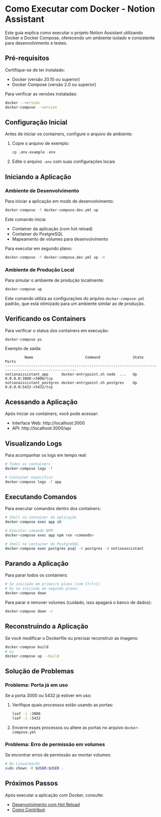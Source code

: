 # Como Executar com Docker -  Notion Assistant

Este guia explica como executar o projeto  Notion Assistant utilizando Docker e Docker Compose, oferecendo um ambiente isolado e consistente para desenvolvimento e testes.

## Pré-requisitos

Certifique-se de ter instalado:
- Docker (versão 20.10 ou superior)
- Docker Compose (versão 2.0 ou superior)

Para verificar as versões instaladas:
```bash
docker --version
docker-compose --version
```

## Configuração Inicial

Antes de iniciar os containers, configure o arquivo de ambiente:

1. Copie o arquivo de exemplo:
   ```bash
   cp .env.example .env
   ```

2. Edite o arquivo `.env` com suas configurações locais

## Iniciando a Aplicação

### Ambiente de Desenvolvimento

Para iniciar a aplicação em modo de desenvolvimento:

```bash
docker-compose -f docker-compose.dev.yml up
```

Este comando inicia:
- Container da aplicação (com hot reload)
- Container do PostgreSQL
- Mapeamento de volumes para desenvolvimento

Para executar em segundo plano:
```bash
docker-compose -f docker-compose.dev.yml up -d
```

### Ambiente de Produção Local

Para simular o ambiente de produção localmente:

```bash
docker-compose up
```

Este comando utiliza as configurações do arquivo `docker-compose.yml` padrão, que está otimizado para um ambiente similar ao de produção.

## Verificando os Containers

Para verificar o status dos containers em execução:

```bash
docker-compose ps
```

Exemplo de saída:
```
         Name                        Command               State                  Ports                
-------------------------------------------------------------------------------------------------------
notionaissistant_app      docker-entrypoint.sh node  ...   Up      0.0.0.0:3000->3000/tcp              
notionaissistant_postgres docker-entrypoint.sh postgres    Up      0.0.0.0:5432->5432/tcp
```

## Acessando a Aplicação

Após iniciar os containers, você pode acessar:

- Interface Web: http://localhost:3000
- API: http://localhost:3000/api

## Visualizando Logs

Para acompanhar os logs em tempo real:

```bash
# Todos os containers
docker-compose logs -f

# Container específico
docker-compose logs -f app
```

## Executando Comandos

Para executar comandos dentro dos containers:

```bash
# Shell no container da aplicação
docker-compose exec app sh

# Executar comando NPM
docker-compose exec app npm run <comando>

# Shell no container do PostgreSQL
docker-compose exec postgres psql -U postgres -d notionassistant
```

## Parando a Aplicação

Para parar todos os containers:

```bash
# Se iniciado em primeiro plano (com Ctrl+C)
# Ou se iniciado em segundo plano:
docker-compose down
```

Para parar e remover volumes (cuidado, isso apagará o banco de dados):

```bash
docker-compose down -v
```

## Reconstruindo a Aplicação

Se você modificar o Dockerfile ou precisar reconstruir as imagens:

```bash
docker-compose build
# ou
docker-compose up --build
```

## Solução de Problemas

### Problema: Porta já em uso

Se a porta 3000 ou 5432 já estiver em uso:

1. Verifique quais processos estão usando as portas:
   ```bash
   lsof -i :3000
   lsof -i :5432
   ```

2. Encerre esses processos ou altere as portas no arquivo `docker-compose.yml`

### Problema: Erro de permissão em volumes

Se encontrar erros de permissão ao montar volumes:

```bash
# No Linux/macOS
sudo chown -R $USER:$USER .
```

## Próximos Passos

Após executar a aplicação com Docker, consulte:
- [Desenvolvimento com Hot Reload](./02-desenvolvimento-hotreload.md)
- [Como Contribuir](../03-contribuicao/00-como-contribuir.md)